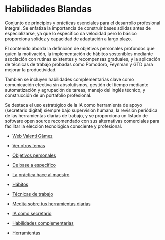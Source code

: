 # Habilidades Blandas

Conjunto de principios y prácticas esenciales para el desarrollo profesional integral. Se enfatiza la importancia de construir bases sólidas antes de especializarse, ya que lo específico da velocidad pero lo básico proporciona solidez y capacidad de adaptación a largo plazo.

El contenido aborda la definición de objetivos personales profundos que guíen la motivación, la implementación de hábitos sostenibles mediante asociación con rutinas existentes y recompensas graduales, y la aplicación de técnicas de trabajo probadas como Pomodoro, Feynman y GTD para mejorar la productividad.

También se incluyen habilidades complementarias clave como comunicación efectiva sin absolutismos, gestión del tiempo mediante automatización y agrupación de tareas, manejo del inglés técnico, y construcción de un portafolio profesional.

Se destaca el uso estratégico de la IA como herramienta de apoyo (secretario digital) siempre bajo supervisión humana, la revisión periódica de las herramientas diarias de trabajo, y se proporciona un listado de software open source recomendado con sus alternativas comerciales para facilitar la elección tecnológica consciente y profesional.

* [Web Valentí Gàmez](https://valentigamez.com)

* [Ver otros temas](/)

* [Objetivos personales](habilidades_blandas/objetivos_personales.md)

* [De base a específico](habilidades_blandas/de_base_a_especifico.md)

* [La práctica hace al maestro](habilidades_blandas/la_practica_hace_al_maestro.md)

* [Hábitos](habilidades_blandas/habitos.md)

* [Técnicas de trabajo](habilidades_blandas/tecnicas_de_trabajo.md)

* [Medita sobre tus herramientas diarias](habilidades_blandas/medita_sobre_tus_herramientas_diarias.md)

* [IA como secretario](habilidades_blandas/ia_como_secretario.md)

* [Habilidades complementarias](habilidades_blandas/habilidades_complementarias.md)

* [Herramientas](habilidades_blandas/herramientas.md)
